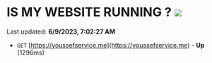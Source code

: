 # IS MY WEBSITE RUNNING ? [![](https://img.shields.io/static/v1?label=Sponsor&message=%E2%9D%A4&logo=GitHub&color=%23fe8e86)](https://github.com/sponsors/<username>)

Last updated: **6/9/2023, 7:02:27 AM**

- `GET` [https://youssefservice.me](https://youssefservice.me) - **Up** (1296ms)
